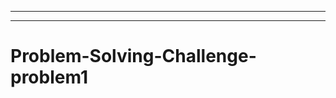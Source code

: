 ---------------------------------------------------
-----------------------------------------------------------------------------------
# Problem-Solving-Challenge-problem1
